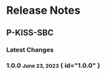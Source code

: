 # Release Notes

## P-KISS-SBC


### Latest Changes

### 1.0.0 <small>June 23, 2023</small> { id="1.0.0" }